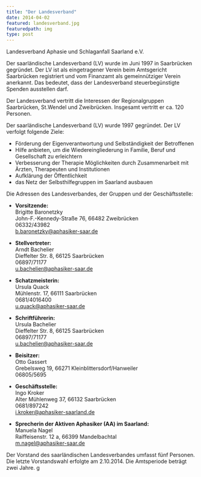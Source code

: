```yaml
---
title: "Der Landesverband"
date: 2014-04-02
featured: landesverband.jpg
featuredpath: img
type: post
---
```


Landesverband Aphasie und Schlaganfall
Saarland e.V.

Der saarländische Landesverband (LV) wurde im Juni 1997 in Saarbrücken gegründet. Der LV ist als eingetragener Verein beim Amtsgericht Saarbrücken registriert und vom Finanzamt als gemeinnütziger Verein anerkannt. Das bedeutet, dass der Landesverband steuerbegünstigte Spenden ausstellen darf.  

Der Landesverband vertritt die Interessen der Regionalgruppen Saarbrücken, St.Wendel und Zweibrücken. Insgesamt vertritt er ca. 120 Personen.

Der saarländische Landesverband (LV) wurde 1997 gegründet.
Der LV verfolgt folgende Ziele:  

* Förderung der Eigenverantwortung und Selbständigkeit der Betroffenen
* Hilfe anbieten, um die Wiedereingliederung in Familie, Beruf und Gesellschaft zu erleichtern
* Verbesserung der Therapie Möglichkeiten durch Zusammenarbeit mit Ärzten, Therapeuten und Institutionen
* Aufklärung der Öffentlichkeit
* das Netz der Selbsthilfegruppen im Saarland ausbauen

 

Die Adressen des Landesverbandes, der Gruppen und der Geschäftsstelle:

* **Vorsitzende:**<br>
Brigitte Baronetzky<br>
<i class="fa fa-map-marker" aria-hidden="true"></i> John-F.-Kennedy-Straße 76, 66482 Zweibrücken<br> 
<i class="fa fa-phone" aria-hidden="true"></i> 06332/43982<br>
<i class="fa fa-envelope-o" aria-hidden="true"></i> <b.baronetzky@aphasiker-saar.de>

* **Stellvertreter:**<br>
Arndt Bachelier<br>
<i class="fa fa-map-marker" aria-hidden="true"></i> Dieffelter Str. 8, 66125 Saarbrücken<br>
<i class="fa fa-phone" aria-hidden="true"></i> 06897/71177<br> 
<i class="fa fa-envelope-o" aria-hidden="true"></i> <u.bachelier@aphasiker-saar.de><br>
* **Schatzmeisterin:**<br>
Ursula Quack<br>
<i class="fa fa-map-marker" aria-hidden="true"></i> Mühlenstr. 17, 66111 Saarbrücken</br>
<i class="fa fa-phone" aria-hidden="true"></i> 0681/4016400</br>
<i class="fa fa-envelope-o" aria-hidden="true"></i> <u.quack@aphasiker-saar.de></br>

* **Schriftführerin:**<br>
Ursula Bachelier<br>
<i class="fa fa-map-marker" aria-hidden="true"></i> Dieffelter Str. 8, 66125 Saarbrücken<br>
<i class="fa fa-phone" aria-hidden="true"></i> 06897/71177<br>
<i class="fa fa-envelope-o" aria-hidden="true"></i> <u.bachelier@aphasiker-saar.de><br>

* **Beisitzer:**<br>
Otto Gassert<br>
<i class="fa fa-map-marker" aria-hidden="true"></i> Grebelsweg 19, 66271 Kleinblittersdorf/Hanweiler<br>
<i class="fa fa-phone" aria-hidden="true"></i> 06805/5695<br>

* **Geschäftsstelle:**<br>
Ingo Kroker<br>
<i class="fa fa-map-marker" aria-hidden="true"></i> Alter Mühlenweg 37, 66132 Saarbrücken<br>
<i class="fa fa-phone" aria-hidden="true"></i> 0681/897242<br>
<i class="fa fa-envelope-o" aria-hidden="true"></i> <i.kroker@aphasiker-saarland.de>

* **Sprecherin der Aktiven Aphasiker (AA) im Saarland:**<br>
Manuela Nagel<br>
<i class="fa fa-map-marker" aria-hidden="true"></i> Raiffeisenstr. 12 a, 66399 Mandelbachtal<br>
<i class="fa fa-envelope-o" aria-hidden="true"></i> <m.nagel@aphasiker-saar.de>

Der Vorstand des saarländischen Landesverbandes umfasst fünf Personen. Die letzte Vorstandswahl erfolgte am 2.10.2014. Die Amtsperiode beträgt zwei Jahre.
g
